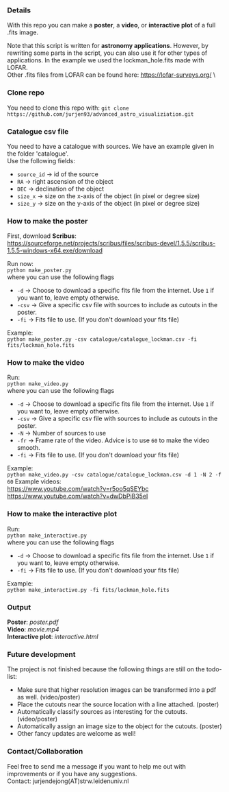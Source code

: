 ### Details

With this repo you can make a **poster**, a **video**, or **interactive plot** of a full .fits image.

Note that this script is written for **astronomy applications**. However, by rewriting some parts in the script, 
you can also use it for other types of applications. In the example we used the lockman_hole.fits made with LOFAR.\
Other .fits files from LOFAR can be found here:
https://lofar-surveys.org/ \

### Clone repo
You need to clone this repo with:
```git clone https://github.com/jurjen93/advanced_astro_visualiziation.git```

### Catalogue csv file
You need to have a catalogue with sources. We have an example given in the folder 'catalogue'.\
Use the following fields:
* ```source_id```   -> id of the source
* ```RA```          -> right ascension of the object
* ```DEC```         -> declination of the object
* ```size_x```      -> size on the x-axis of the object (in pixel or degree size)
* ```size_y```      -> size on the y-axis of the object (in pixel or degree size)

### How to make the poster

First, download **Scribus**:
https://sourceforge.net/projects/scribus/files/scribus-devel/1.5.5/scribus-1.5.5-windows-x64.exe/download

Run now:\
```python make_poster.py```\
where you can use the following flags
* ```-d``` -> Choose to download a specific fits file from the internet. Use ```1``` if you want to, leave empty otherwise.
* ```-csv``` -> Give a specific csv file with sources to include as cutouts in the poster.
* ```-fi``` -> Fits file to use. (If you don't download your fits file)

Example:\
```python make_poster.py -csv catalogue/catalogue_lockman.csv -fi fits/lockman_hole.fits```
  
### How to make the video
Run:\
```python make_video.py```\
where you can use the following flags
* ```-d``` -> Choose to download a specific fits file from the internet. Use ```1``` if you want to, leave empty otherwise.
* ```-csv``` -> Give a specific csv file with sources to include as cutouts in the poster.
* ```-N``` -> Number of sources to use
* ```-fr``` -> Frame rate of the video. Advice is to use ```60``` to make the video smooth.
* ```-fi``` -> Fits file to use. (If you don't download your fits file)

Example:\
```python make_video.py -csv catalogue/catalogue_lockman.csv -d 1 -N 2 -f 60```
Example videos: \
https://www.youtube.com/watch?v=r5oo5qSEYbc \
https://www.youtube.com/watch?v=dwDbPiB35eI

### How to make the interactive plot
Run:\
```python make_interactive.py```\
where you can use the following flags
* ```-d``` -> Choose to download a specific fits file from the internet. Use ```1``` if you want to, leave empty otherwise.
* ```-fi``` -> Fits file to use. (If you don't download your fits file)

Example:\
```python make_interactive.py -fi fits/lockman_hole.fits```

### Output
**Poster**: *poster.pdf*\
**Video**: *movie.mp4*\
**Interactive plot**: *interactive.html*

### Future development

The project is not finished because the following things are still on the todo-list:
* Make sure that higher resolution images can be transformed into a pdf as well. (video/poster)
* Place the cutouts near the source location with a line attached. (poster)
* Automatically classify sources as interesting for the cutouts. (video/poster)
* Automatically assign an image size to the object for the cutouts. (poster)
* Other fancy updates are welcome as well!

### Contact/Collaboration

Feel free to send me a message if you want to help me out with improvements or if you have any suggestions.\
Contact: jurjendejong(AT)strw.leidenuniv.nl
